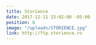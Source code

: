 ```yaml
---
title: Storience
date: 2017-12-11 15:02:00 -05:00
position: 6
image: "/uploads/STORIENCE.jpg"
link: http://ftp.storience.ro
---
```



